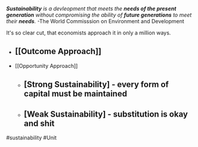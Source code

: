 ***Sustainability** is a devleopment that meets the **needs of the present generation** without compromising the ability of **future generations** to meet their **needs**.*
-The World Commisssion on Environment and Development

It's so clear cut, that economists approach it in only a million ways.
- [[Outcome Approach]]
	- 
- [[Opportunity Approach]]
	- [Strong Sustainability] - every form of capital must be maintained
		- 
	- [Weak Sustainability] - substitution is okay and shit
		- 

#sustainability #Unit 